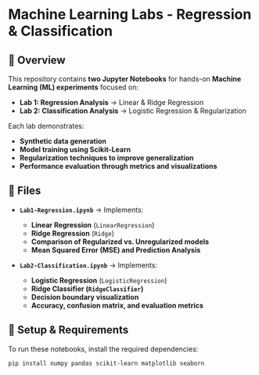 # Machine Learning Labs - Regression & Classification

## 📌 Overview
This repository contains **two Jupyter Notebooks** for hands-on **Machine Learning (ML) experiments** focused on:
- **Lab 1: Regression Analysis** → Linear & Ridge Regression
- **Lab 2: Classification Analysis** → Logistic Regression & Regularization

Each lab demonstrates:
- **Synthetic data generation**
- **Model training using Scikit-Learn**
- **Regularization techniques to improve generalization**
- **Performance evaluation through metrics and visualizations**

## 📂 Files
- **`Lab1-Regression.ipynb`** → Implements:
  - **Linear Regression** (`LinearRegression`)
  - **Ridge Regression** (`Ridge`)
  - **Comparison of Regularized vs. Unregularized models**
  - **Mean Squared Error (MSE) and Prediction Analysis**
  
- **`Lab2-Classification.ipynb`** → Implements:
  - **Logistic Regression** (`LogisticRegression`)
  - **Ridge Classifier (`RidgeClassifier`)**
  - **Decision boundary visualization**
  - **Accuracy, confusion matrix, and evaluation metrics**

## 🔧 Setup & Requirements
To run these notebooks, install the required dependencies:
```bash
pip install numpy pandas scikit-learn matplotlib seaborn
